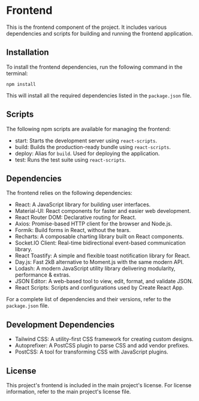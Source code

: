 Frontend
========

This is the frontend component of the project. It includes various dependencies and scripts for building and running the frontend application.

Installation
------------

To install the frontend dependencies, run the following command in the terminal:



`npm install`

This will install all the required dependencies listed in the `package.json` file.

Scripts
-------

The following npm scripts are available for managing the frontend:

-   start: Starts the development server using `react-scripts`.
-   build: Builds the production-ready bundle using `react-scripts`.
-   deploy: Alias for `build`. Used for deploying the application.
-   test: Runs the test suite using `react-scripts`.

Dependencies
------------

The frontend relies on the following dependencies:

-   React: A JavaScript library for building user interfaces.
-   Material-UI: React components for faster and easier web development.
-   React Router DOM: Declarative routing for React.
-   Axios: Promise-based HTTP client for the browser and Node.js.
-   Formik: Build forms in React, without the tears.
-   Recharts: A composable charting library built on React components.
-   Socket.IO Client: Real-time bidirectional event-based communication library.
-   React Toastify: A simple and flexible toast notification library for React.
-   Day.js: Fast 2kB alternative to Moment.js with the same modern API.
-   Lodash: A modern JavaScript utility library delivering modularity, performance & extras.
-   JSON Editor: A web-based tool to view, edit, format, and validate JSON.
-   React Scripts: Scripts and configurations used by Create React App.

For a complete list of dependencies and their versions, refer to the `package.json` file.

Development Dependencies
------------------------

-   Tailwind CSS: A utility-first CSS framework for creating custom designs.
-   Autoprefixer: A PostCSS plugin to parse CSS and add vendor prefixes.
-   PostCSS: A tool for transforming CSS with JavaScript plugins.

License
-------

This project's frontend is included in the main project's license. For license information, refer to the main project's license file.